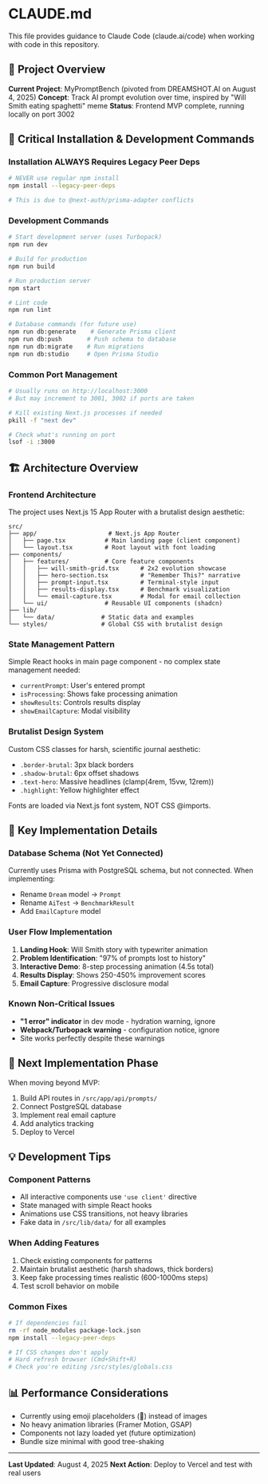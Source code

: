 # CLAUDE.md

This file provides guidance to Claude Code (claude.ai/code) when working with code in this repository.

## 🎯 Project Overview
**Current Project**: MyPromptBench (pivoted from DREAMSHOT.AI on August 4, 2025)
**Concept**: Track AI prompt evolution over time, inspired by "Will Smith eating spaghetti" meme
**Status**: Frontend MVP complete, running locally on port 3002

## 🚨 Critical Installation & Development Commands

### Installation ALWAYS Requires Legacy Peer Deps
```bash
# NEVER use regular npm install
npm install --legacy-peer-deps

# This is due to @next-auth/prisma-adapter conflicts
```

### Development Commands
```bash
# Start development server (uses Turbopack)
npm run dev

# Build for production
npm run build

# Run production server
npm start

# Lint code
npm run lint

# Database commands (for future use)
npm run db:generate    # Generate Prisma client
npm run db:push       # Push schema to database
npm run db:migrate    # Run migrations
npm run db:studio     # Open Prisma Studio
```

### Common Port Management
```bash
# Usually runs on http://localhost:3000
# But may increment to 3001, 3002 if ports are taken

# Kill existing Next.js processes if needed
pkill -f "next dev"

# Check what's running on port
lsof -i :3000
```

## 🏗️ Architecture Overview

### Frontend Architecture
The project uses Next.js 15 App Router with a brutalist design aesthetic:

```
src/
├── app/                    # Next.js App Router
│   ├── page.tsx           # Main landing page (client component)
│   └── layout.tsx         # Root layout with font loading
├── components/
│   ├── features/          # Core feature components
│   │   ├── will-smith-grid.tsx      # 2x2 evolution showcase
│   │   ├── hero-section.tsx         # "Remember This?" narrative
│   │   ├── prompt-input.tsx         # Terminal-style input
│   │   ├── results-display.tsx      # Benchmark visualization
│   │   └── email-capture.tsx        # Modal for email collection
│   └── ui/                # Reusable UI components (shadcn)
├── lib/
│   └── data/             # Static data and examples
└── styles/               # Global CSS with brutalist design
```

### State Management Pattern
Simple React hooks in main page component - no complex state management needed:
- `currentPrompt`: User's entered prompt
- `isProcessing`: Shows fake processing animation
- `showResults`: Controls results display
- `showEmailCapture`: Modal visibility

### Brutalist Design System
Custom CSS classes for harsh, scientific journal aesthetic:
- `.border-brutal`: 3px black borders
- `.shadow-brutal`: 6px offset shadows
- `.text-hero`: Massive headlines (clamp(4rem, 15vw, 12rem))
- `.highlight`: Yellow highlighter effect

Fonts are loaded via Next.js font system, NOT CSS @imports.

## 📂 Key Implementation Details

### Database Schema (Not Yet Connected)
Currently uses Prisma with PostgreSQL schema, but not connected. When implementing:
- Rename `Dream` model → `Prompt`
- Rename `AiTest` → `BenchmarkResult`
- Add `EmailCapture` model

### User Flow Implementation
1. **Landing Hook**: Will Smith story with typewriter animation
2. **Problem Identification**: "97% of prompts lost to history"
3. **Interactive Demo**: 8-step processing animation (4.5s total)
4. **Results Display**: Shows 250-450% improvement scores
5. **Email Capture**: Progressive disclosure modal

### Known Non-Critical Issues
- **"1 error" indicator** in dev mode - hydration warning, ignore
- **Webpack/Turbopack warning** - configuration notice, ignore
- Site works perfectly despite these warnings

## 🚀 Next Implementation Phase

When moving beyond MVP:
1. Build API routes in `/src/app/api/prompts/`
2. Connect PostgreSQL database
3. Implement real email capture
4. Add analytics tracking
5. Deploy to Vercel

## 💡 Development Tips

### Component Patterns
- All interactive components use `'use client'` directive
- State managed with simple React hooks
- Animations use CSS transitions, not heavy libraries
- Fake data in `/src/lib/data/` for all examples

### When Adding Features
1. Check existing components for patterns
2. Maintain brutalist aesthetic (harsh shadows, thick borders)
3. Keep fake processing times realistic (600-1000ms steps)
4. Test scroll behavior on mobile

### Common Fixes
```bash
# If dependencies fail
rm -rf node_modules package-lock.json
npm install --legacy-peer-deps

# If CSS changes don't apply
# Hard refresh browser (Cmd+Shift+R)
# Check you're editing /src/styles/globals.css
```

## 📊 Performance Considerations

- Currently using emoji placeholders (🍝) instead of images
- No heavy animation libraries (Framer Motion, GSAP)
- Components not lazy loaded yet (future optimization)
- Bundle size minimal with good tree-shaking

---
**Last Updated**: August 4, 2025
**Next Action**: Deploy to Vercel and test with real users